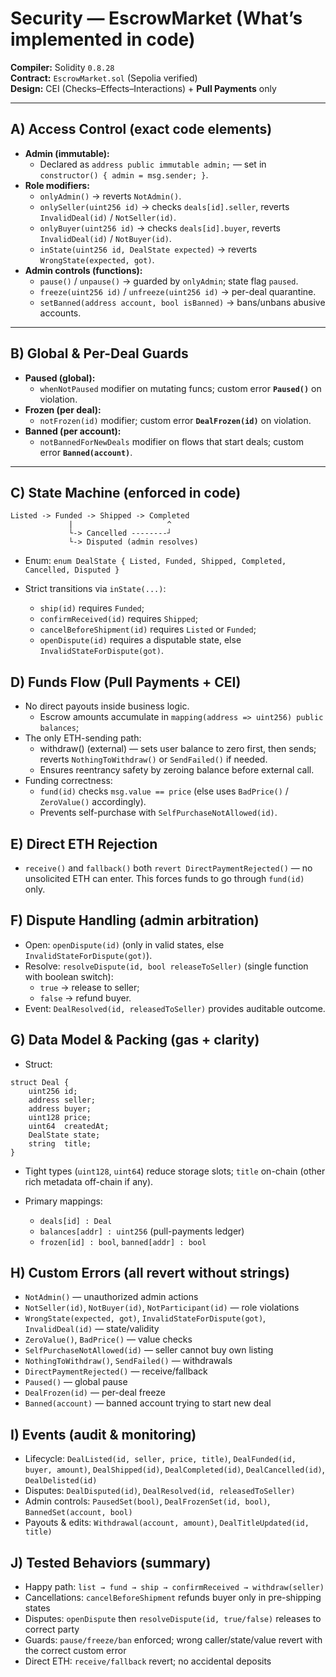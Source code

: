 # Security — EscrowMarket (What’s implemented in code)

**Compiler:** Solidity `0.8.28`  
**Contract:** `EscrowMarket.sol` (Sepolia verified)  
**Design:** CEI (Checks–Effects–Interactions) + **Pull Payments** only

---

## A) Access Control (exact code elements)
- **Admin (immutable):**  
  - Declared as `address public immutable admin;` — set in `constructor() { admin = msg.sender; }`.
- **Role modifiers:**  
  - `onlyAdmin()` → reverts `NotAdmin()`.  
  - `onlySeller(uint256 id)` → checks `deals[id].seller`, reverts `InvalidDeal(id)` / `NotSeller(id)`.  
  - `onlyBuyer(uint256 id)` → checks `deals[id].buyer`, reverts `InvalidDeal(id)` / `NotBuyer(id)`.  
  - `inState(uint256 id, DealState expected)` → reverts `WrongState(expected, got)`.
- **Admin controls (functions):**  
  - `pause()` / `unpause()` → guarded by `onlyAdmin`; state flag `paused`.  
  - `freeze(uint256 id)` / `unfreeze(uint256 id)` → per-deal quarantine.  
  - `setBanned(address account, bool isBanned)` → bans/unbans abusive accounts.

---

## B) Global & Per-Deal Guards
- **Paused (global):**  
  - `whenNotPaused` modifier on mutating funcs; custom error **`Paused()`** on violation.
- **Frozen (per deal):**  
  - `notFrozen(id)` modifier; custom error **`DealFrozen(id)`** on violation.
- **Banned (per account):**  
  - `notBannedForNewDeals` modifier on flows that start deals; custom error **`Banned(account)`**.

---

## C) State Machine (enforced in code)
```text
Listed -> Funded -> Shipped -> Completed
             |                     ^
             └-> Cancelled --------┘
             └-> Disputed (admin resolves)
```
- Enum: `enum DealState { Listed, Funded, Shipped, Completed, Cancelled, Disputed }`

- Strict transitions via `inState(...)`:

  - `ship(id)` requires `Funded`;
  - `confirmReceived(id)` requires `Shipped`;
  - `cancelBeforeShipment(id)` requires `Listed` or `Funded`;
  - `openDispute(id)` requires a disputable state, else `InvalidStateForDispute(got)`.

## D) Funds Flow (Pull Payments + CEI)

- No direct payouts inside business logic.
  - Escrow amounts accumulate in `mapping(address => uint256) public balances`;
- The only ETH-sending path:
  - withdraw() (external) — sets user balance to zero first, then sends; reverts `NothingToWithdraw()` or `SendFailed()` if needed.
  - Ensures reentrancy safety by zeroing balance before external call.
- Funding correctness:
  - `fund(id)` checks `msg.value == price` (else uses `BadPrice()` / `ZeroValue()` accordingly).
  - Prevents self-purchase with `SelfPurchaseNotAllowed(id)`.

## E) Direct ETH Rejection
- `receive()` and `fallback()` both `revert DirectPaymentRejected()` — no unsolicited ETH can enter.
This forces funds to go through `fund(id)` only.

## F) Dispute Handling (admin arbitration)

- Open: `openDispute(id)` (only in valid states, else `InvalidStateForDispute(got)`).
- Resolve: `resolveDispute(id, bool releaseToSeller)` (single function with boolean switch):
  - `true` → release to seller;
  - `false` → refund buyer.
- Event: `DealResolved(id, releasedToSeller)` provides auditable outcome.

## G) Data Model & Packing (gas + clarity)
- Struct:
```text
struct Deal {
    uint256 id;
    address seller;
    address buyer;
    uint128 price;
    uint64  createdAt;
    DealState state;
    string  title;
}
```
- Tight types (`uint128`, `uint64`) reduce storage slots; `title` on-chain (other rich metadata off-chain if any).

- Primary mappings:

  - `deals[id] : Deal`
  - `balances[addr] : uint256` (pull-payments ledger)
  - `frozen[id] : bool`, `banned[addr] : bool`

## H) Custom Errors (all revert without strings)

- `NotAdmin()` — unauthorized admin actions
- `NotSeller(id)`, `NotBuyer(id)`, `NotParticipant(id)` — role violations
- `WrongState(expected, got)`, `InvalidStateForDispute(got)`, `InvalidDeal(id)` — state/validity
- `ZeroValue()`, `BadPrice()` — value checks
- `SelfPurchaseNotAllowed(id)` — seller cannot buy own listing
- `NothingToWithdraw()`, `SendFailed()` — withdrawals
- `DirectPaymentRejected()` — receive/fallback
- `Paused()` — global pause
- `DealFrozen(id)` — per-deal freeze
- `Banned(account)` — banned account trying to start new deal

## I) Events (audit & monitoring)

- Lifecycle: `DealListed(id, seller, price, title)`, `DealFunded(id, buyer, amount)`, `DealShipped(id)`, `DealCompleted(id)`, `DealCancelled(id)`, `DealDelisted(id)`
- Disputes: `DealDisputed(id)`, `DealResolved(id, releasedToSeller)`
- Admin controls: `PausedSet(bool)`, `DealFrozenSet(id, bool)`, `BannedSet(account, bool)`
- Payouts & edits: `Withdrawal(account, amount)`, `DealTitleUpdated(id, title)`

## J) Tested Behaviors (summary)

- Happy path: `list → fund → ship → confirmReceived → withdraw(seller)`
- Cancellations: `cancelBeforeShipment` refunds buyer only in pre-shipping states
- Disputes: `openDispute` then `resolveDispute(id, true/false)` releases to correct party
- Guards: `pause/freeze/ban` enforced; wrong caller/state/value revert with the correct custom error
- Direct ETH: `receive/fallback` revert; no accidental deposits